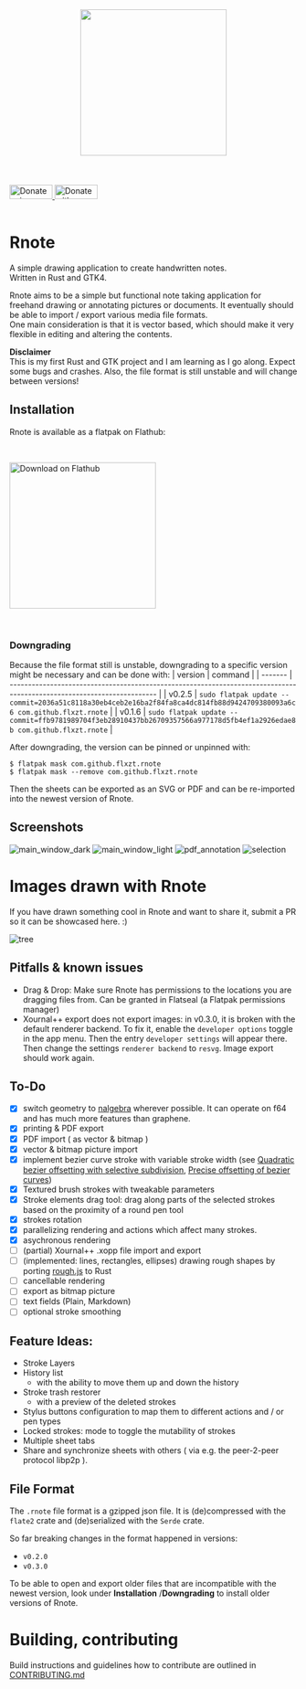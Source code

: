<div align="center">
<img src="resources/icons/scalable/apps/rnote.svg" width="256"></img>
</div><br><br><br>

<div align="start">
    <a href="https://liberapay.com/flxzt/donate">
        <img alt="Donate using Liberapay" src="https://liberapay.com/assets/widgets/donate.svg" width="75" height="25">
    </a>
    <a href="https://www.paypal.com/donate?hosted_button_id=LQ9Q4868GKQGG">
        <img src="https://raw.githubusercontent.com/flxzt/rnote/main/misc/media/paypal-donate-button.png" alt="Donate with PayPal" width="75" height="25"/>
    </a>
</div><br>

# Rnote
A simple drawing application to create handwritten notes.  
Written in Rust and GTK4.

Rnote aims to be a simple but functional note taking application for freehand drawing or annotating pictures or documents. It eventually should be able to import / export various media file formats.  
One main consideration is that it is vector based, which should make it very flexible in editing and altering the contents.

**Disclaimer**  
This is my first Rust and GTK project and I am learning as I go along. Expect some bugs and crashes. Also, the file format is still unstable and will change between versions!

## Installation
Rnote is available as  a flatpak on Flathub:

<br><div align="start">
<a href='https://flathub.org/apps/details/com.github.flxzt.rnote'><img width="256" alt='Download on Flathub' src='https://flathub.org/assets/badges/flathub-badge-en.png'/></a>
</div><br>

### Downgrading
Because the file format still is unstable, downgrading to a specific version might be necessary and can be done with:
| version | command                                                                                                                |
| ------- | ---------------------------------------------------------------------------------------------------------------------- |
| v0.2.5  | `sudo flatpak update --commit=2036a51c8118a30eb4ceb2e16ba2f84fa8ca4dc814fb88d9424709380093a6c6 com.github.flxzt.rnote` |
| v0.1.6  | `sudo flatpak update --commit=ffb9781989704f3eb28910437bb26709357566a977178d5fb4ef1a2926edae8b com.github.flxzt.rnote` |

After downgrading, the version can be pinned or unpinned with:
```
$ flatpak mask com.github.flxzt.rnote
$ flatpak mask --remove com.github.flxzt.rnote
```

Then the sheets can be exported as an SVG or PDF and can be re-imported into the newest version of Rnote.

## Screenshots

![main_window_dark](./resources/screenshots/main_window_dark.png)
![main_window_light](./resources/screenshots/main_window_light.png)
![pdf_annotation](./resources/screenshots/pdf_annotation.png)
![selection](./resources/screenshots/selection.png)

# Images drawn with Rnote

If you have drawn something cool in Rnote and want to share it, submit a PR so it can be showcased here. :)  

![tree](./resources/images/tree.svg)

## Pitfalls & known issues
* Drag & Drop: Make sure Rnote has permissions to the locations you are dragging files from. Can be granted in Flatseal (a Flatpak permissions manager)
* Xournal++ export does not export images: in v0.3.0, it is broken with the default renderer backend. To fix it, enable the `developer options` toggle in the app menu. Then the entry `developer settings` will appear there.
    Then change the settings `renderer backend` to `resvg`. Image export should work again.

## To-Do
- [x] switch geometry to [nalgebra](https://crates.io/crates/nalgebra) wherever possible. It can operate on f64 and has much more features than graphene.
- [x] printing & PDF export
- [x] PDF import ( as vector & bitmap )
- [x] vector & bitmap picture import
- [x] implement bezier curve stroke with variable stroke width
    (see [Quadratic bezier offsetting with selective subdivision](https://microbians.com/math/Gabriel_Suchowolski_Quadratic_bezier_offsetting_with_selective_subdivision.pdf),
    [Precise offsetting of bezier curves](https://blend2d.com/research/precise_offset_curves.pdf))
- [x] Textured brush strokes with tweakable parameters
- [x] Stroke elements drag tool: drag along parts of the selected strokes based on the proximity of a round pen tool
- [x] strokes rotation
- [x] parallelizing rendering and actions which affect many strokes.
- [x] asychronous rendering
- [ ] (partial) Xournal++ .xopp file import and export
- [ ] (implemented: lines, rectangles, ellipses) drawing rough shapes by porting [rough.js](https://roughjs.com/) to Rust
- [ ] cancellable rendering
- [ ] export as bitmap picture
- [ ] text fields (Plain, Markdown)
- [ ] optional stroke smoothing

## Feature Ideas:
* Stroke Layers
* History list
    * with the ability to move them up and down the history
* Stroke trash restorer
    *  with a preview of the deleted strokes
* Stylus buttons configuration to map them to different actions and / or pen types 
* Locked strokes: mode to toggle the mutability of strokes
* Multiple sheet tabs
* Share and synchronize sheets with others ( via e.g. the peer-2-peer protocol libp2p ).

## File Format
The `.rnote` file format is a gzipped json file. It is (de)compressed with the `flate2` crate and (de)serialized with the `Serde` crate.

So far breaking changes in the format happened in versions:  
- `v0.2.0`
- `v0.3.0`


To be able to open and export older files that are incompatible with the newest version, look under **Installation** /**Downgrading** to install older versions of Rnote.

# Building, contributing
Build instructions and guidelines how to contribute are outlined in [CONTRIBUTING.md](./CONTRIBUTING.md)
